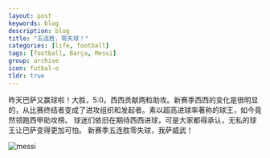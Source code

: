 ```yaml
---
layout: post
keywords: blog
description: blog
title: "五连胜，零失球！"
categories: [life, football]
tags: [football, Barça, Messi]
group: archive
icon: futbal-o
tldr: true
---
```


昨天巴萨又赢球啦！大胜，5:0。西西贡献两粒助攻。新赛季西西的变化是很明显的，从比赛终结者变成了进攻组织和发起者。素以超高进球率著称的球王，如今竟然领跑西甲助攻榜。 球迷们依旧在期待西西进球，可是大家都得承认，无私的球王让巴萨变得更加可怕。 新赛季五连胜零失球，我萨威武！

![messi](/space/image/post/140922-barca.jpg)
